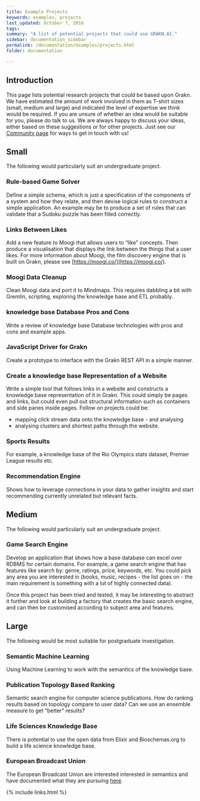 ```yaml
---
title: Example Projects
keywords: examples, projects
last_updated: October 7, 2016
tags: 
summary: "A list of potential projects that could use GRAKN.AI."
sidebar: documentation_sidebar
permalink: /documentation/examples/projects.html
folder: documentation

---
```


## Introduction

This page lists potential research projects that could be based upon Grakn. We have estimated the amount of work involved in them as T-shirt sizes (small, medium and large) and indicated the level of expertise we think would be required. If you are unsure of whether an idea would be suitable for you, please do talk to us. We are always happy to discuss your ideas, either based on these suggestions or for other projects. Just see our [Community page](https://grakn.ai/community.html) for ways to get in touch with us!

## Small

The following would particularly suit an undergraduate project.

### Rule-based Game Solver   
Define a simple schema, which is just a specification of the components of a system and how they relate, and then devise logical rules to construct a simple application. An example may be to produce a set of rules that can validate that a Sudoku puzzle has been filled correctly.

### Links Between Likes
Add a new feature to Moogi that allows users to “like” concepts. Then produce a visualisation that displays the link between the things that a user likes. For more information about Moogi, the film discovery engine that is built on Grakn, please see [https://moogi.co/](https://moogi.co/).

### Moogi Data Cleanup
Clean Moogi data and port it to Mindmaps. This requires dabbling a bit with Gremlin, scripting, exploring the knowledge base and ETL probably.

### knowledge base Database Pros and Cons
Write a review of knowledge base Database technologies with pros and cons and example apps.

### JavaScript Driver for Grakn
Create a prototype to interface with the Grakn REST API in a simple manner.

### Create a knowledge base Representation of a Website
Write a simple tool that follows links in a website and constructs a knowledge base representation of it in Grakn. This could simply be pages and links, but could even pull out structural information such as containers and side panes inside pages. Follow on projects could be:   
 - mapping click stream data onto the knowledge base - and analysing
 - analysing clusters and shortest paths through the website.

### Sports Results
For example, a knowledge base of the Rio Olympics stats dataset, Premier League results etc.

### Recommendation Engine
Shows how to leverage connections in your data to gather insights and start recommending currently unrelated but relevant facts.

## Medium

The following would particularly suit an undergraduate project.

### Game Search Engine   
Develop an application that shows how a base database can excel over RDBMS for certain domains. For example, a game search engine that has features like search by: genre, ratings, price, keywords, etc. You could pick any area you are interested in (books, music, recipes - the list goes on - the main requirement is something with a lot of highly connected data).   

Once this project has been tried and tested, it may be interesting to abstract it further and look at building a factory that creates the basic search engine, and can then be customised according to subject area and features.      

## Large

The following would be most suitable for postgraduate investigation.

### Semantic Machine Learning
Using Machine Learning to work with the semantics of the knowledge base. 

### Publication Topology Based Ranking   
Semantic search engine for computer science publications. How do ranking results based on topology compare to user data? Can we use an ensemble measure to get “better” results?

### Life Sciences Knowledge Base
There is potential to use the open data from Elixir and Bioschemas.org to build a life science knowledge base.

### European Broadcast Union 
The European Broadcast Union are interested interested in semantics and have documented what they are pursuing [here](https://nlpdbpedia2016.files.wordpress.com/2016/09/nlpdbpedia2016_paper_1.pdf).

{% include links.html %}



